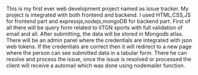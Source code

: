 This is my first ever web development project named as issue tracker. My project is integrated with both frontend and backend. I used HTML,CSS,JS for frontend part
and expressjs,nodejs,mongoDB for backend part. First of all there will be query form related to IITGN sports with full validation of email and all. After submitting, the
data will be stored in Mongodb atlas. There will be an admin panel where the credentials are integrated with json web tokens. If the credentials are correct then it will
redirect to a new page where the person can see submitted data in a tabular form. There he can resolve and process the issue, once the issue is resolved or processed the client
will receive a automail which was done using nodemailer function.
